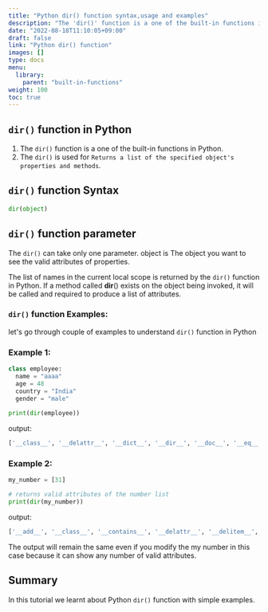 ```yaml
---
title: "Python dir() function syntax,usage and examples"
description: "The 'dir()' function is a one of the built-in functions in Python"
date: "2022-08-18T11:10:05+09:00"
draft: false
link: "Python dir() function"
images: []
type: docs
menu:
  library:
    parent: "built-in-functions"
weight: 100
toc: true
---
```


## `dir()` function in Python

1. The `dir()` function is a one of the built-in functions in Python.
2. The `dir()` is used for `Returns a list of the specified object's properties and methods`.

## `dir()` function Syntax

```Python
dir(object) 
```
## `dir()` function parameter

The `dir()` can take only one parameter.
object is The object you want to see the valid attributes of properties.


The list of names in the current local scope is returned by the `dir()` function in Python.
If a method called __dir__()  exists on the object being invoked, it will be called and required to produce a list of attributes. 

### `dir()` function Examples:

let's go through couple of examples to understand `dir()` function in Python

### Example 1:

```Python
class employee:
  name = "aaaa"
  age = 48
  country = "India"
  gender = "male"
  
print(dir(employee))
```
output:

```Python
['__class__', '__delattr__', '__dict__', '__dir__', '__doc__', '__eq__', '__format__', '__ge__', '__getattribute__', '__gt__', '__hash__', '__init__', '__init_subclass__', '__le__', '__lt__', '__module__', '__ne__', '__new__', '__reduce__', '__reduce_ex__', '__repr__', '__setattr__', '__sizeof__', '__str__', '__subclasshook__', '__weakref__', 'age', 'country', 'gender', 'name']
```

### Example 2:

```Python
my_number = [31]

# returns valid attributes of the number list 
print(dir(my_number))
```
output:

```Python
['__add__', '__class__', '__contains__', '__delattr__', '__delitem__', '__dir__', '__doc__', '__eq__', '__format__', '__ge__', '__getattribute__', '__getitem__', '__gt__', '__hash__', '__iadd__', '__imul__', '__init__', '__init_subclass__', '__iter__', '__le__', '__len__', '__lt__', '__mul__', '__ne__', '__new__', '__reduce__', '__reduce_ex__', '__repr__', '__reversed__', '__rmul__', '__setattr__', '__setitem__', '__sizeof__', '__str__', '__subclasshook__', 'append', 'clear', 'copy', 'count', 'extend', 'index', 'insert', 'pop', 'remove', 'reverse', 'sort']
```
The output will remain the same even if you modify the my number in this case because it can show any number of valid attributes. 

## Summary
In this tutorial we learnt about Python `dir()` function with simple examples.
